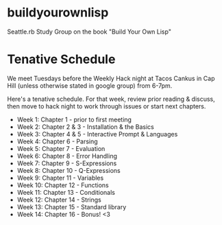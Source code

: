 buildyourownlisp
================

Seattle.rb Study Group on the book "Build Your Own Lisp"

Tenative Schedule
=================
We meet Tuesdays before the Weekly Hack night at Tacos Cankus in Cap Hill (unless otherwise stated in google group) from 6-7pm.

Here's a tenative schedule. For that week, review prior reading & discuss, then move to hack night to work through issues or start next chapters.

* Week 1: Chapter 1 - prior to first meeting
* Week 2: Chapter 2 & 3 - Installation & the Basics
* Week 3: Chapter 4 & 5 - Interactive Prompt & Languages
* Week 4: Chapter 6 - Parsing
* Week 5: Chapter 7 - Evaluation
* Week 6: Chapter 8 - Error Handling
* Week 7: Chapter 9 - S-Expressions
* Week 8: Chapter 10 - Q-Expressions
* Week 9: Chapter 11 - Variables
* Week 10: Chapter 12 - Functions
* Week 11: Chapter 13 - Conditionals
* Week 12: Chapter 14 - Strings
* Week 13: Chapter 15 - Standard library
* Week 14: Chapter 16 - Bonus! <3

